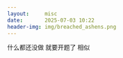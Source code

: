 ```yaml
---
layout:     misc
date:       2025-07-03 10:22
header-img: img/breached_ashens.png
---
```


什么都还没做
就要开题了
相似
